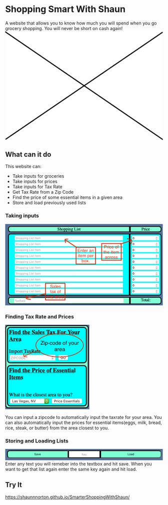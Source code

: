 # Shopping Smart With Shaun

A website that allows you to know how much you will spend when you go grocery shopping.
You will never be short on cash again! 
![alt text](./Images/Placeholder.png)

## What can it do

This website can:

* Take inputs for groceries
* Take inputs for prices
* Take inputs for Tax Rate
* Get Tax Rate from a Zip Code
* Find the price of some essential items in a given area
* Store and load previously used lists

### Taking inputs

![alt text](./Images/InputExample.png)

### Finding Tax Rate and Prices

![alt text](./Images/Zip-codeandTaxRateexample.png)

You can input a zipcode to automatically input the taxrate for your area. You can also automatically input the prices for essential items(eggs, milk, bread, rice, steak, or butter) from the area closest to you.

### Storing and Loading Lists

![alt text](./Images/Savingandloadingexample.png)
Enter any text you will remeber into the textbox and hit save. When you want to get that list again enter the same key again and hit load.

## Try It

<https://shaunnnorton.github.io/SmarterShoppingWithShaun/>